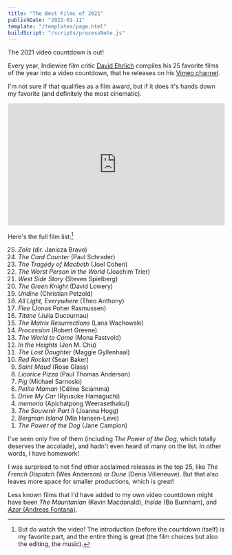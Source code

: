 ```yaml
---
title: "The Best Films of 2021"
publishDate: "2022-01-11"
template: "/templates/page.html"
buildScript: "/scripts/processNote.js"
---
```


The 2021 video countdown is out!

Every year, Indiewire film critic [David Ehrlich](https://twitter.com/davidehrlich) compiles his 25 favorite films of the year into a video countdown, that he releases on his [Vimeo channel](https://vimeo.com/user92154201).

I'm not sure if that qualifies as a film award, but if it does it's hands down my favorite (and definitely the most cinematic).

<style>.embed-container { position: relative; padding-bottom: 56.25%; height: 0; overflow: hidden; max-width: 100%; } .embed-container iframe, .embed-container object, .embed-container embed { position: absolute; top: 0; left: 0; width: 100%; height: 100%; }</style>
<div class='embed-container'><iframe src='https://player.vimeo.com/video/664072010?byline=0&portrait=0' frameborder='0' allowFullScreen></iframe></div>

Here's the full film list:[^1]

<ol reversed>
<li><em>Zola</em> (dir. Janicza Bravo)</li>
<li><em>The Card Counter</em> (Paul Schrader)</li>
<li><em>The Tragedy of Macbeth</em> (Joel Cohen)</li>
<li><em>The Worst Person in the World</em> (Joachim Trier)</li>
<li><em>West Side Story</em> (Steven Spielberg)</li>
<li><em>The Green Knight</em> (David Lowery)</li>
<li><em>Undine</em> (Christian Petzold)</li>
<li><em>All Light, Everywhere</em> (Theo Anthony)</li>
<li><em>Flee</em> (Jonas Poher Rasmussen)</li>
<li><em>Titane</em> (Julia Ducournau)</li>
<li><em>The Matrix Resurrections</em> (Lana Wachowski)</li>
<li><em>Procession</em> (Robert Greene)</li>
<li><em>The World to Come</em> (Mona Fastvold)</li>
<li><em>In the Heights</em> (Jon M. Chu)</li>
<li><em>The Lost Daughter</em> (Maggie Gyllenhaal)</li>
<li><em>Red Rocket</em> (Sean Baker)</li>
<li><em>Saint Maud</em> (Rose Glass)</li>
<li><em>Licorice Pizza</em> (Paul Thomas Anderson)</li>
<li><em>Pig</em> (Michael Sarnoski)</li>
<li><em>Petite Maman</em> (Céline Sciamma)</li>
<li><em>Drive My Car</em> (Ryusuke Hamaguchi)</li>
<li><em>memoria</em> (Apichatpong Weerasethakul)</li>
<li><em>The Souvenir Part II</em> (Joanna Hogg)</li>
<li><em>Bergman Island</em> (Mia Hansen-Løve)</li>
<li><em>The Power of the Dog</em> (Jane Campion)</li>
</ol>

I've seen only five of them (including _The Power of the Dog_, which totally deserves the accolade), and hadn't even heard of many on the list. In other words, I have homework!

I was surprised to not find other acclaimed releases in the top 25, like _The French Dispatch_ (Wes Anderson) or _Dune_ (Denis Villeneuve). But that also leaves more space for smaller productions, which is great!

Less known films that I'd have added to my own video countdown might have been _The Mauritanian_ (Kevin Macdonald), _Inside_ (Bo Burnham), and [_Azor_ (Andreas Fontana)](/notes/azor-by-andreas-fontana-was-good-weird).

[^1]: But do watch the video! The introduction (before the countdown itself) is my favorite part, and the entire thing is great (the film choices but also the editing, the music).
